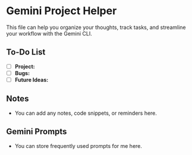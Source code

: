 
# Gemini Project Helper

This file can help you organize your thoughts, track tasks, and streamline your workflow with the Gemini CLI.

## To-Do List

- [ ] **Project:**
- [ ] **Bugs:**
- [ ] **Future Ideas:**

## Notes

*   You can add any notes, code snippets, or reminders here.

## Gemini Prompts

*   You can store frequently used prompts for me here.
